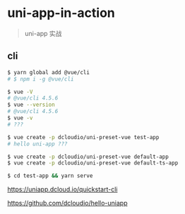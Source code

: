 # uni-app-in-action

> uni-app 实战
> 
## cli

```sh
$ yarn global add @vue/cli
# $ npm i -g @vue/cli

$ vue -V
# @vue/cli 4.5.6
$ vue --version
# @vue/cli 4.5.6
$ vue -v
# ???

$ vue create -p dcloudio/uni-preset-vue test-app
# hello uni-app ???

$ vue create -p dcloudio/uni-preset-vue default-app
$ vue create -p dcloudio/uni-preset-vue default-ts-app

```

```sh
$ cd test-app && yarn serve

```

https://uniapp.dcloud.io/quickstart-cli

https://github.com/dcloudio/hello-uniapp

